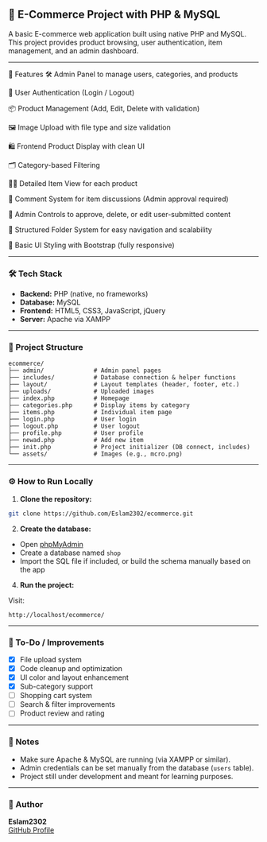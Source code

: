 ## 🛒 E-Commerce Project with PHP & MySQL

A basic E-commerce web application built using native PHP and MySQL. This project provides product browsing, user authentication, item management, and an admin dashboard.

---

🔧 Features
🛠️ Admin Panel to manage users, categories, and products

🔐 User Authentication (Login / Logout)

📦 Product Management (Add, Edit, Delete with validation)

🖼️ Image Upload with file type and size validation

🛍️ Frontend Product Display with clean UI

🗂️ Category-based Filtering

🕵️‍♂️ Detailed Item View for each product

💬 Comment System for item discussions (Admin approval required)

🚫 Admin Controls to approve, delete, or edit user-submitted content

📁 Structured Folder System for easy navigation and scalability

🎨 Basic UI Styling with Bootstrap (fully responsive)


---

### 🛠️ Tech Stack

- **Backend:** PHP (native, no frameworks)  
- **Database:** MySQL  
- **Frontend:** HTML5, CSS3, JavaScript, jQuery  
- **Server:** Apache via XAMPP  

---

### 📁 Project Structure

```
ecommerce/
├── admin/              # Admin panel pages
├── includes/           # Database connection & helper functions
├── layout/             # Layout templates (header, footer, etc.)
├── uploads/            # Uploaded images
├── index.php           # Homepage
├── categories.php      # Display items by category
├── items.php           # Individual item page
├── login.php           # User login
├── logout.php          # User logout
├── profile.php         # User profile
├── newad.php           # Add new item
├── init.php            # Project initializer (DB connect, includes)
└── assets/             # Images (e.g., mcro.png)
```

---

### ⚙️ How to Run Locally

1. **Clone the repository:**

```bash
git clone https://github.com/Eslam2302/ecommerce.git
```

2. **Create the database:**

- Open [phpMyAdmin](http://localhost/phpmyadmin)  
- Create a database named `shop`  
- Import the SQL file if included, or build the schema manually based on the app


4. **Run the project:**

Visit:  
```
http://localhost/ecommerce/
```

---

### 🧠 To-Do / Improvements

- [x] File upload system  
- [x] Code cleanup and optimization  
- [x] UI color and layout enhancement  
- [x] Sub-category support  
- [ ] Shopping cart system  
- [ ] Search & filter improvements  
- [ ] Product review and rating  

---

### 📌 Notes

- Make sure Apache & MySQL are running (via XAMPP or similar).
- Admin credentials can be set manually from the database (`users` table).
- Project still under development and meant for learning purposes.

---

### 👤 Author

**Eslam2302**  
[GitHub Profile](https://github.com/Eslam2302)
